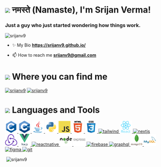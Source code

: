 <h1><img src="https://media.giphy.com/media/WqR7WfQVrpXNcmrm81/giphy.gif" width="40"> नमस्ते (Namaste), I'm Srijan Verma!</h1>

<h3>Just a guy who just started wondering how things work.</h3> 
<p align="left"> <img src="https://komarev.com/ghpvc/?username=srijanv9&label=Profile%20views&color=0e75b6&style=flat" alt="srijanv9" /></p>



- ✨ My Bio **https://srijanv9.github.io/**

- 📫 How to reach me **srijanv9@gmail.com**

<h1><img src="https://media.giphy.com/media/NnSFnC428LRHaxUNzj/giphy.gif" width="40"> Where you can find me</h1>
<p align="left">
<!-- <a href="https://twitter.com/srijanverma12" target="blank"><img align="center" src="https://cdn.jsdelivr.net/npm/simple-icons@3.0.1/icons/twitter.svg" alt="srijanverma12" height="30" width="40" /></a> -->
<a href="https://linkedin.com/in/srijanv9" target="blank"><img align="center" src="https://cdn.jsdelivr.net/npm/simple-icons@3.0.1/icons/linkedin.svg" alt="srijanv9" height="30" width="40" /></a>
<!-- <a href="https://fb.com/srijan verma" target="blank"><img align="center" src="https://cdn.jsdelivr.net/npm/simple-icons@3.0.1/icons/facebook.svg" alt="srijan verma" height="30" width="40" /></a> -->
<!-- <a href="https://instagram.com/srij.an" target="blank"><img align="center" src="https://cdn.jsdelivr.net/npm/simple-icons@3.0.1/icons/instagram.svg" alt="srij.an" height="30" width="40" /></a> -->
<!-- <a href="https://www.youtube.com/c/srijan verma" target="blank"><img align="center" src="https://cdn.jsdelivr.net/npm/simple-icons@3.0.1/icons/youtube.svg" alt="srijan verma" height="30" width="40" /></a> -->
<a href="https://www.hackerrank.com/srijanv9" target="blank"><img align="center" src="https://cdn.jsdelivr.net/npm/simple-icons@3.0.1/icons/hackerrank.svg" alt="srijanv9" height="30" width="40" /></a>
<!-- <a href="https://auth.geeksforgeeks.org/user/srijanv9" target="blank"><img align="center" src="https://cdn.jsdelivr.net/npm/simple-icons@3.0.1/icons/geeksforgeeks.svg" alt="srijanv9" height="30" width="40" /></a> -->
</p>

<!-- Languages and tools -->
<h1><img src="https://media.giphy.com/media/mAZf4H4Pi0wwlj3ZAw/giphy.gif" width="40"> Languages and Tools</h1>

<p align="left"> 
<a href="https://www.cprogramming.com/" target="_blank" rel="noreferrer"> <img src="https://raw.githubusercontent.com/devicons/devicon/master/icons/c/c-original.svg" alt="c" width="40" height="40"/> </a> 
<a href="https://www.w3schools.com/cpp/" target="_blank" rel="noreferrer"> <img src="https://raw.githubusercontent.com/devicons/devicon/master/icons/cplusplus/cplusplus-original.svg" alt="cplusplus" width="40" height="40"/> </a>
<a href="https://www.java.com" target="_blank" rel="noreferrer"> <img src="https://raw.githubusercontent.com/devicons/devicon/master/icons/java/java-original.svg" alt="java" width="40" height="40"/> </a> 
<a href="https://www.python.org" target="_blank" rel="noreferrer"> <img src="https://raw.githubusercontent.com/devicons/devicon/master/icons/python/python-original.svg" alt="python" width="40" height="40"/> </a> 
<a href="https://developer.mozilla.org/en-US/docs/Web/JavaScript" target="_blank" rel="noreferrer"> <img src="https://raw.githubusercontent.com/devicons/devicon/master/icons/javascript/javascript-original.svg" alt="javascript" width="40" height="40"/> </a><a href="https://www.w3.org/html/" target="_blank" rel="noreferrer"> <img src="https://raw.githubusercontent.com/devicons/devicon/master/icons/html5/html5-original-wordmark.svg" alt="html5" width="40" height="40"/> </a> <a href="https://www.w3schools.com/css/" target="_blank" rel="noreferrer"> <img src="https://raw.githubusercontent.com/devicons/devicon/master/icons/css3/css3-original-wordmark.svg" alt="css3" width="40" height="40"/> </a> <a href="https://tailwindcss.com/" target="_blank" rel="noreferrer"> <img src="https://www.vectorlogo.zone/logos/tailwindcss/tailwindcss-icon.svg" alt="tailwind" width="40" height="40"/> </a> <a href="https://reactjs.org/" target="_blank" rel="noreferrer"> <img src="https://raw.githubusercontent.com/devicons/devicon/master/icons/react/react-original-wordmark.svg" alt="react" width="40" height="40"/><a href="https://nextjs.org/" target="_blank" rel="noreferrer"> <img src="https://cdn.worldvectorlogo.com/logos/nextjs-2.svg" alt="nextjs" width="40" height="40"/> </a><a href="https://redux.js.org" target="_blank" rel="noreferrer"> <img src="https://raw.githubusercontent.com/devicons/devicon/master/icons/redux/redux-original.svg" alt="redux" width="40" height="40"/> </a> <a href="https://vuejs.org/" target="_blank" rel="noreferrer"> <img src="https://raw.githubusercontent.com/devicons/devicon/master/icons/vuejs/vuejs-original-wordmark.svg" alt="vuejs" width="40" height="40"/> </a> </a> <a href="https://reactnative.dev/" target="_blank" rel="noreferrer"> <img src="https://reactnative.dev/img/header_logo.svg" alt="reactnative" width="40" height="40"/> <a href="https://nodejs.org" target="_blank" rel="noreferrer"> <img src="https://raw.githubusercontent.com/devicons/devicon/master/icons/nodejs/nodejs-original-wordmark.svg" alt="nodejs" width="40" height="40"/> </a></a>
<a href="https://expressjs.com" target="_blank" rel="noreferrer"> <img src="https://raw.githubusercontent.com/devicons/devicon/master/icons/express/express-original-wordmark.svg" alt="express" width="40" height="40"/> </a> <a href="https://firebase.google.com/" target="_blank" rel="noreferrer"> <img src="https://www.vectorlogo.zone/logos/firebase/firebase-icon.svg" alt="firebase" width="40" height="40"/> </a> <a href="https://graphql.org" target="_blank" rel="noreferrer"> <img src="https://www.vectorlogo.zone/logos/graphql/graphql-icon.svg" alt="graphql" width="40" height="40"/> </a> <a href="https://www.mongodb.com/" target="_blank" rel="noreferrer"> <img src="https://raw.githubusercontent.com/devicons/devicon/master/icons/mongodb/mongodb-original-wordmark.svg" alt="mongodb" width="40" height="40"/> </a> <a href="https://www.mysql.com/" target="_blank" rel="noreferrer"> <img src="https://raw.githubusercontent.com/devicons/devicon/master/icons/mysql/mysql-original-wordmark.svg" alt="mysql" width="40" height="40"/> </a><a href="https://www.figma.com/" target="_blank" rel="noreferrer"> <img src="https://www.vectorlogo.zone/logos/figma/figma-icon.svg" alt="figma" width="40" height="40"/> </a> <a href="https://git-scm.com/" target="_blank" rel="noreferrer"> <img src="https://www.vectorlogo.zone/logos/git-scm/git-scm-icon.svg" alt="git" width="40" height="40"/> </a>

</p>



<p>&nbsp;<img align="center" src="https://github-readme-stats.vercel.app/api?username=srijanv9&show_icons=true&locale=en" alt="srijanv9" /></p>
